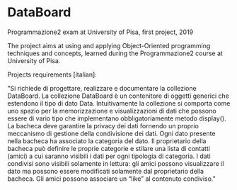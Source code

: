 # DataBoard
Programmazione2 exam at University of Pisa, first project, 2019


The project aims at using and applying Object-Oriented programming techniques and concepts, learned during the Programmazione2 course at University of Pisa.

Projects requirements [italian]:

"Si richiede di progettare, realizzare e documentare la collezione DataBoard.
La collezione DataBoard è un contenitore di oggetti generici che estendono il tipo di dato Data. Intuitivamente la collezione si comporta come uno spazio per la memorizzazione e visualizzazioni di dati che possono essere di vario tipo che implementano obbligatoriamente metodo display(). La bacheca deve garantire la privacy dei dati fornendo un proprio meccanismo di gestione della condivisione dei dati. Ogni dato presente nella bacheca ha associato la categoria del dato. Il proprietario della bacheca può definire le proprie categorie e stilare una lista di contatti (amici) a cui saranno visibili i dati per ogni tipologia di categoria. I dati condivisi sono visibili solamente in lettura: gli amici possono visualizzare il dato ma possono essere modificati solamente dal proprietario della bacheca. Gli amici possono associare un “like” al contenuto condiviso."
